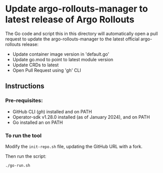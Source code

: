 # Update argo-rollouts-manager to latest release of Argo Rollouts

The Go code and script this in this directory will automatically open a pull request to update the argo-rollouts-manager to the latest official argo-rollouts release:
- Update container image version in 'default.go'
- Update go.mod to point to latest module version
- Update CRDs to latest
- Open Pull Request using 'gh' CLI

## Instructions

### Pre-requisites:
- GitHub CLI (_gh_) installed and on PATH
- Operator-sdk  v1.28.0 installed (as of January 2024), and on PATH
- Go installed an on PATH

### To run the tool

Modify the `init-repo.sh` file, updating the GitHub URL with a fork.

Then run the script:
```bash
./go-run.sh
```